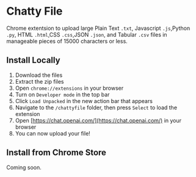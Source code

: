 # Chatty File

Chrome extentsion to upload large Plain Text `.txt`, Javascript `.js`,Python `.py`, HTML `.html`,CSS `.css`,JSON `.json`, and Tabular `.csv` files in manageable pieces of 15000 characters or less.

## Install Locally

1. Download the files
2. Extract the zip files
3. Open `chrome://extensions` in your browser
4. Turn on `Developer mode` in the top bar
5. Click `Load Unpacked` in the new action bar that appears
6. Navigate to the `/chattyfile` folder, then press `Select` to load the extension
7. Open [https://chat.openai.com/](https://chat.openai.com/) in your browser
8. You can now upload your file!

## Install from Chrome Store

Coming soon.